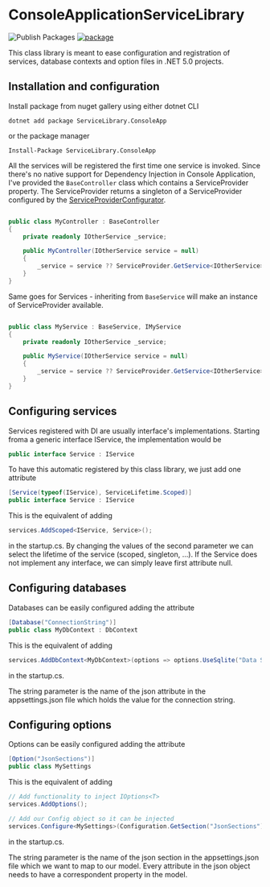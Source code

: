 # ConsoleApplicationServiceLibrary

![Publish Packages](https://github.com/tommasodotNET/ConsoleApplicationServiceLibrary/workflows/Publish%20Packages/badge.svg)
[![package](https://img.shields.io/nuget/vpre/ServiceLibrary.ConsoleApp.svg?label=ServiceLibrary.ConsoleApp&style=flat-square)](https://www.nuget.org/packages/ServiceLibrary.ConsoleApp)

This class library is meant to ease configuration and registration of services, database contexts and option files in .NET 5.0 projects.

## Installation and configuration

Install package from nuget gallery using either dotnet CLI

```dotnet
dotnet add package ServiceLibrary.ConsoleApp
```

or the package manager

```
Install-Package ServiceLibrary.ConsoleApp
```

All the services will be registered the first time one service is invoked.
Since there's no native support for Dependency Injection in Console Application, I've provided the ```BaseController``` class which contains a ServiceProvider property. The ServiceProvider returns a singleton of a ServiceProvider configured by the [ServiceProviderConfigurator](./ConsoleApplicationServiceLibrary/Providers/ServiceProviderConfiguration.cs).

```csharp

public class MyController : BaseController
{
    private readonly IOtherService _service;

    public MyController(IOtherService service = null)
    {
        _service = service ?? ServiceProvider.GetService<IOtherService>();
    }
}
```

Same goes for Services - inheriting from ```BaseService``` will make an instance of ServiceProvider available.

```csharp

public class MyService : BaseService, IMyService
{
    private readonly IOtherService _service;

    public MyService(IOtherService service = null)
    {
        _service = service ?? ServiceProvider.GetService<IOtherService>();
    }
}
```

## Configuring services

Services registered with DI are usually interface's implementations. Starting froma a generic interface IService, the implementation would be

```csharp
public interface Service : IService
```

To have this automatic registered by this class library, we just add one attribute

```csharp
[Service(typeof(IService), ServiceLifetime.Scoped)]
public interface Service : IService
```

This is the equivalent of adding

```csharp
services.AddScoped<IService, Service>();
```

in the startup.cs.
By changing the values of the second parameter we can select the lifetime of the service (scoped, singleton, ...).
If the Service does not implement any interface, we can simply leave first attribute null.

## Configuring databases

Databases can be easily configured adding the attribute

```csharp
[Database("ConnectionString")]
public class MyDbContext : DbContext
```

This is the equivalent of adding

```csharp
services.AddDbContext<MyDbContext>(options => options.UseSqlite("Data Source=<connection_string>"));
```

in the startup.cs.

The string parameter is the name of the json attribute in the appsettings.json file which holds the value for the connection string.

## Configuring options

Options can be easily configured adding the attribute

```csharp
[Option("JsonSections")]
public class MySettings
```

This is the equivalent of adding

```csharp
// Add functionality to inject IOptions<T>
services.AddOptions();

// Add our Config object so it can be injected
services.Configure<MySettings>(Configuration.GetSection("JsonSections"));
```

in the startup.cs.

The string parameter is the name of the json section in the appsettings.json file which we want to map to our model. Every attribute in the json object needs to have a correspondent property in the model.